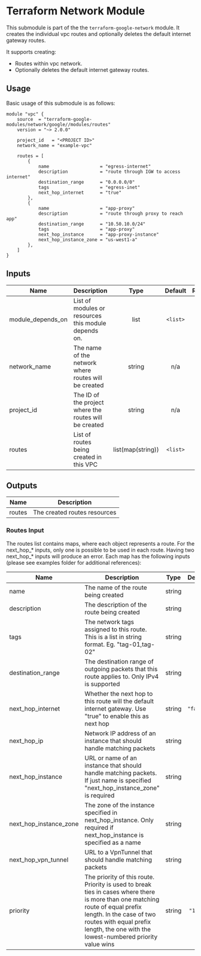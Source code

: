 # Terraform Network Module

This submodule is part of the the `terraform-google-network` module. It creates the individual vpc routes and optionally deletes the default internet gateway routes.

It supports creating:

- Routes within vpc network.
- Optionally deletes the default internet gateway routes.

## Usage

Basic usage of this submodule is as follows:

```hcl
module "vpc" {
    source  = "terraform-google-modules/network/google//modules/routes"
    version = "~> 2.0.0"

    project_id   = "<PROJECT ID>"
    network_name = "example-vpc"

    routes = [
        {
            name                   = "egress-internet"
            description            = "route through IGW to access internet"
            destination_range      = "0.0.0.0/0"
            tags                   = "egress-inet"
            next_hop_internet      = "true"
        },
        {
            name                   = "app-proxy"
            description            = "route through proxy to reach app"
            destination_range      = "10.50.10.0/24"
            tags                   = "app-proxy"
            next_hop_instance      = "app-proxy-instance"
            next_hop_instance_zone = "us-west1-a"
        },
    ]
}
```

<!-- BEGINNING OF PRE-COMMIT-TERRAFORM DOCS HOOK -->
## Inputs

| Name | Description | Type | Default | Required |
|------|-------------|:----:|:-----:|:-----:|
| module\_depends\_on | List of modules or resources this module depends on. | list | `<list>` | no |
| network\_name | The name of the network where routes will be created | string | n/a | yes |
| project\_id | The ID of the project where the routes will be created | string | n/a | yes |
| routes | List of routes being created in this VPC | list(map(string)) | `<list>` | no |

## Outputs

| Name | Description |
|------|-------------|
| routes | The created routes resources |

<!-- END OF PRE-COMMIT-TERRAFORM DOCS HOOK -->


### Routes Input

The routes list contains maps, where each object represents a route. For the next_hop_* inputs, only one is possible to be used in each route. Having two next_hop_* inputs will produce an error. Each map has the following inputs (please see examples folder for additional references):

| Name | Description | Type | Default | Required |
|------|-------------|:----:|:-----:|:-----:|
| name | The name of the route being created  | string | - | no |
| description | The description of the route being created | string | - | no |
| tags | The network tags assigned to this route. This is a list in string format. Eg. "tag-01,tag-02"| string | - | yes |
| destination\_range | The destination range of outgoing packets that this route applies to. Only IPv4 is supported | string | - | yes
| next\_hop\_internet | Whether the next hop to this route will the default internet gateway. Use "true" to enable this as next hop | string | `"false"` | yes |
| next\_hop\_ip | Network IP address of an instance that should handle matching packets | string | - | yes |
| next\_hop\_instance |  URL or name of an instance that should handle matching packets. If just name is specified "next\_hop\_instance\_zone" is required | string | - | yes |
| next\_hop\_instance\_zone |  The zone of the instance specified in next\_hop\_instance. Only required if next\_hop\_instance is specified as a name | string | - | no |
| next\_hop\_vpn\_tunnel | URL to a VpnTunnel that should handle matching packets | string | - | yes |
| priority | The priority of this route. Priority is used to break ties in cases where there is more than one matching route of equal prefix length. In the case of two routes with equal prefix length, the one with the lowest-numbered priority value wins | string | `"1000"` | yes |
